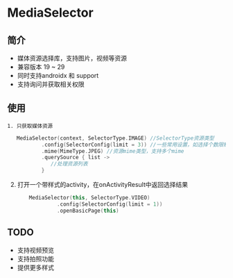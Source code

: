 # MediaSelector
   
## 简介     

  * 媒体资源选择库，支持图片，视频等资源
  * 兼容版本 19 ~ 29  
  * 同时支持androidx 和 support
  * 支持询问并获取相关权限

## 使用

    1. 只获取媒体资源
```kotlin
   MediaSelector(context, SelectorType.IMAGE) //SelectorType资源类型
           .config(SelectorConfig(limit = 3)) //一些常用设置，如选择个数限制、是否预览等
           .mime(MimeType.JPEG) //资源mime类型，支持多个mime
           .querySource { list ->
              //处理资源列表
           }
```

2. 打开一个带样式的activity，在onActivityResult中返回选择结果
```kotlin
       MediaSelector(this, SelectorType.VIDEO)
                .config(SelectorConfig(limit = 1))
                .openBasicPage(this)
```


## TODO

  * 支持视频预览
  * 支持拍照功能
  * 提供更多样式
